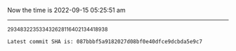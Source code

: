 Now the time is 2022-09-15 05:25:51 am

---

<small>293483223533432628116402134418938</small>

```txt
Latest commit SHA is: 087bbbf5a9182027d08bf0e40dfce9dcbda5e9c7
```

